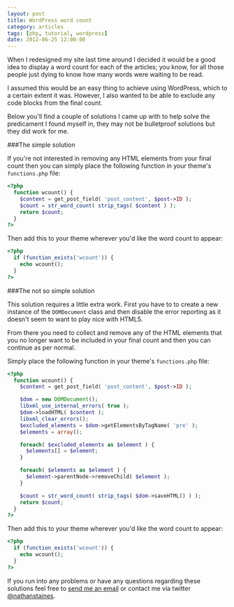 ```yaml
---
layout: post
title: WordPress word count
category: articles
tags: [php, tutorial, wordpress]
date: 2012-06-25 12:00:00
---
```


When I redesigned my site last time around I decided it would be a good idea to display a word count for each of the articles; you know, for all those people just dying to know how many words were waiting to be read.

I assumed this would be an easy thing to achieve using WordPress, which to a certain extent it was. However, I also wanted to be able to exclude any code blocks from the final count.

Below you'll find a couple of solutions I came up with to help solve the predicament I found myself in, they may not be bulletproof solutions but they did work for me.

###The simple solution

If you're not interested in removing any HTML elements from your final count then you can simply place the following function in your theme's `functions.php` file:

``` php
<?php
  function wcount() {
    $content = get_post_field( 'post_content', $post->ID );
    $count = str_word_count( strip_tags( $content ) );
    return $count;
  }
?>
```

Then add this to your theme wherever you'd like the word count to appear:

``` php
<?php
  if (function_exists('wcount')) {
    echo wcount();
  }
?>
```

###The not so simple solution

This solution requires a little extra work. First you have to to create a new instance of the `DOMDocument` class and then disable the error reporting as it doesn't seem to want to play nice with HTML5.

From there you need to collect and remove any of the HTML elements that you no longer want to be included in your final count and then you can continue as per normal.

Simply place the following function in your theme's `functions.php` file:

<!-- http://stackoverflow.com/questions/1516085/strip-html-tags-and-its-contents -->
<!-- http://stackoverflow.com/questions/6090667/php-domdocument-errors-warnings-on-html5-tags -->

``` php
<?php
  function wcount() {
    $content = get_post_field( 'post_content', $post->ID );

    $dom = new DOMDocument();
    libxml_use_internal_errors( true );
    $dom->loadHTML( $content );
    libxml_clear_errors();
    $excluded_elements = $dom->getElementsByTagName( 'pre' );
    $elements = array();

    foreach( $excluded_elements as $element ) {
      $elements[] = $element;
    }

    foreach( $elements as $element ) {
      $element->parentNode->removeChild( $element );
    }

    $count = str_word_count( strip_tags( $dom->saveHTML() ) );
    return $count;
  }
?>
```

Then add this to your theme wherever you'd like the word count to appear:

``` php
<?php
  if (function_exists('wcount')) {
    echo wcount();
  }
?>
```

If you run into any problems or have any questions regarding these solutions feel free to <a href="mailto:&#110;&#097;&#116;&#104;&#097;&#110;&#064;&#110;&#097;&#116;&#104;&#097;&#110;&#115;&#116;&#097;&#105;&#110;&#101;&#115;&#046;&#099;&#111;&#109;">send me an email</a> or contact me via twitter [@nathanstaines](http://twitter.com/nathanstaines).
